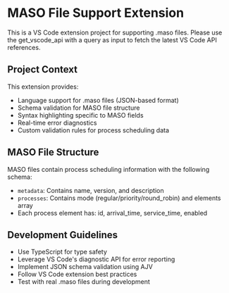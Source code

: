 <!-- Use this file to provide workspace-specific custom instructions to Copilot. For more details, visit https://code.visualstudio.com/docs/copilot/copilot-customization#_use-a-githubcopilotinstructionsmd-file -->

# MASO File Support Extension

This is a VS Code extension project for supporting .maso files. Please use the get_vscode_api with a query as input to fetch the latest VS Code API references.

## Project Context

This extension provides:

- Language support for .maso files (JSON-based format)
- Schema validation for MASO file structure
- Syntax highlighting specific to MASO fields
- Real-time error diagnostics
- Custom validation rules for process scheduling data

## MASO File Structure

MASO files contain process scheduling information with the following schema:

- `metadata`: Contains name, version, and description
- `processes`: Contains mode (regular/priority/round_robin) and elements array
- Each process element has: id, arrival_time, service_time, enabled

## Development Guidelines

- Use TypeScript for type safety
- Leverage VS Code's diagnostic API for error reporting
- Implement JSON schema validation using AJV
- Follow VS Code extension best practices
- Test with real .maso files during development
